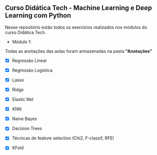 ## Curso Didática Tech - Machine Learning e Deep Learning com Python

Nesse repositório estão todos os exercícios realizados nos módulos do curso Didática Tech.

- Módulo 1:

Todas as anotações das aulas foram armazenadas na pasta **"Anotações"**
 
- [X] Regressão Linear
- [X] Regressão Logística
- [X] Lasso
- [X] Ridge
- [X] Elastic Net
- [X] KNN
- [X] Naive Bayes
- [X] Decision Trees
- [X] Técnicas de feature selection (Chi2, F-classif, RFE)
- [X] KFold

